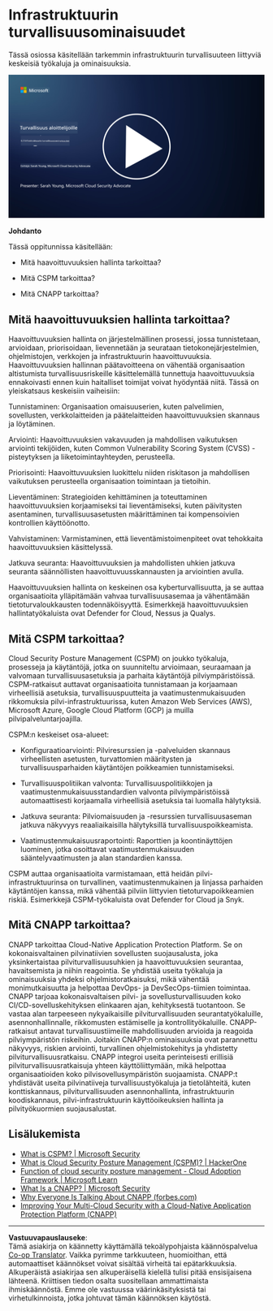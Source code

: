 <!--
CO_OP_TRANSLATOR_METADATA:
{
  "original_hash": "7d79ba0e7668b3bdae1fba7aa047f6c0",
  "translation_date": "2025-09-03T20:52:52+00:00",
  "source_file": "6.2 Infrastructure security capabilities.md",
  "language_code": "fi"
}
-->
# Infrastruktuurin turvallisuusominaisuudet

Tässä osiossa käsitellään tarkemmin infrastruktuurin turvallisuuteen liittyviä keskeisiä työkaluja ja ominaisuuksia.

[![Katso video](../../translated_images/6-2_placeholder.f7538e1d434bd1ef305625337af1f71c49c86582d6f2d5dbc0d349cae2086e01.fi.png)](https://learn-video.azurefd.net/vod/player?id=cc87bbae-0fea-4899-9f09-868724719b96)

**Johdanto**

Tässä oppitunnissa käsitellään:

- Mitä haavoittuvuuksien hallinta tarkoittaa?

- Mitä CSPM tarkoittaa?

- Mitä CNAPP tarkoittaa?

## Mitä haavoittuvuuksien hallinta tarkoittaa?

Haavoittuvuuksien hallinta on järjestelmällinen prosessi, jossa tunnistetaan, arvioidaan, priorisoidaan, lievennetään ja seurataan tietokonejärjestelmien, ohjelmistojen, verkkojen ja infrastruktuurin haavoittuvuuksia. Haavoittuvuuksien hallinnan päätavoitteena on vähentää organisaation altistumista turvallisuusriskeille käsittelemällä tunnettuja haavoittuvuuksia ennakoivasti ennen kuin haitalliset toimijat voivat hyödyntää niitä. Tässä on yleiskatsaus keskeisiin vaiheisiin:

Tunnistaminen: Organisaation omaisuuserien, kuten palvelimien, sovellusten, verkkolaitteiden ja päätelaitteiden haavoittuvuuksien skannaus ja löytäminen.

Arviointi: Haavoittuvuuksien vakavuuden ja mahdollisen vaikutuksen arviointi tekijöiden, kuten Common Vulnerability Scoring System (CVSS) -pisteytyksen ja liiketoimintayhteyden, perusteella.

Priorisointi: Haavoittuvuuksien luokittelu niiden riskitason ja mahdollisen vaikutuksen perusteella organisaation toimintaan ja tietoihin.

Lieventäminen: Strategioiden kehittäminen ja toteuttaminen haavoittuvuuksien korjaamiseksi tai lieventämiseksi, kuten päivitysten asentaminen, turvallisuusasetusten määrittäminen tai kompensoivien kontrollien käyttöönotto.

Vahvistaminen: Varmistaminen, että lieventämistoimenpiteet ovat tehokkaita haavoittuvuuksien käsittelyssä.

Jatkuva seuranta: Haavoittuvuuksien ja mahdollisten uhkien jatkuva seuranta säännöllisten haavoittuvuusskannausten ja arviointien avulla.

Haavoittuvuuksien hallinta on keskeinen osa kyberturvallisuutta, ja se auttaa organisaatioita ylläpitämään vahvaa turvallisuusasemaa ja vähentämään tietoturvaloukkausten todennäköisyyttä. Esimerkkejä haavoittuvuuksien hallintatyökaluista ovat Defender for Cloud, Nessus ja Qualys.

## Mitä CSPM tarkoittaa?

Cloud Security Posture Management (CSPM) on joukko työkaluja, prosesseja ja käytäntöjä, jotka on suunniteltu arvioimaan, seuraamaan ja valvomaan turvallisuusasetuksia ja parhaita käytäntöjä pilviympäristöissä. CSPM-ratkaisut auttavat organisaatioita tunnistamaan ja korjaamaan virheellisiä asetuksia, turvallisuuspuutteita ja vaatimustenmukaisuuden rikkomuksia pilvi-infrastruktuurissa, kuten Amazon Web Services (AWS), Microsoft Azure, Google Cloud Platform (GCP) ja muilla pilvipalveluntarjoajilla.

CSPM:n keskeiset osa-alueet:

- Konfiguraatioarviointi: Pilviresurssien ja -palveluiden skannaus virheellisten asetusten, turvattomien määritysten ja turvallisuusparhaiden käytäntöjen poikkeamien tunnistamiseksi.

- Turvallisuuspolitiikan valvonta: Turvallisuuspolitiikkojen ja vaatimustenmukaisuusstandardien valvonta pilviympäristöissä automaattisesti korjaamalla virheellisiä asetuksia tai luomalla hälytyksiä.

- Jatkuva seuranta: Pilviomaisuuden ja -resurssien turvallisuusaseman jatkuva näkyvyys reaaliaikaisilla hälytyksillä turvallisuuspoikkeamista.

- Vaatimustenmukaisuusraportointi: Raporttien ja koontinäyttöjen luominen, jotka osoittavat vaatimustenmukaisuuden sääntelyvaatimusten ja alan standardien kanssa.

CSPM auttaa organisaatioita varmistamaan, että heidän pilvi-infrastruktuurinsa on turvallinen, vaatimustenmukainen ja linjassa parhaiden käytäntöjen kanssa, mikä vähentää pilviin liittyvien tietoturvapoikkeamien riskiä. Esimerkkejä CSPM-työkaluista ovat Defender for Cloud ja Snyk.

## Mitä CNAPP tarkoittaa?

CNAPP tarkoittaa Cloud-Native Application Protection Platform. Se on kokonaisvaltainen pilvinatiivien sovellusten suojausalusta, joka yksinkertaistaa pilviturvallisuusuhkien ja haavoittuvuuksien seurantaa, havaitsemista ja niihin reagointia. Se yhdistää useita työkaluja ja ominaisuuksia yhdeksi ohjelmistoratkaisuksi, mikä vähentää monimutkaisuutta ja helpottaa DevOps- ja DevSecOps-tiimien toimintaa. CNAPP tarjoaa kokonaisvaltaisen pilvi- ja sovellusturvallisuuden koko CI/CD-sovelluskehityksen elinkaaren ajan, kehityksestä tuotantoon. Se vastaa alan tarpeeseen nykyaikaisille pilviturvallisuuden seurantatyökaluille, asennonhallinnalle, rikkomusten estämiselle ja kontrollityökaluille. CNAPP-ratkaisut antavat turvallisuustiimeille mahdollisuuden arvioida ja reagoida pilviympäristön riskeihin. Joitakin CNAPP:n ominaisuuksia ovat parannettu näkyvyys, riskien arviointi, turvallinen ohjelmistokehitys ja yhdistetty pilviturvallisuusratkaisu. CNAPP integroi useita perinteisesti erillisiä pilviturvallisuusratkaisuja yhteen käyttöliittymään, mikä helpottaa organisaatioiden koko pilvisovellusympäristön suojaamista. CNAPP:t yhdistävät useita pilvinatiiveja turvallisuustyökaluja ja tietolähteitä, kuten konttiskannaus, pilviturvallisuuden asennonhallinta, infrastruktuurin koodiskannaus, pilvi-infrastruktuurin käyttöoikeuksien hallinta ja pilvityökuormien suojausalustat.

## Lisälukemista
- [What is CSPM? | Microsoft Security](https://www.microsoft.com/security/business/security-101/what-is-cspm?WT.mc_id=academic-96948-sayoung)
- [What is Cloud Security Posture Management (CSPM)? | HackerOne](https://www.hackerone.com/knowledge-center/what-cloud-security-posture-management)
- [Function of cloud security posture management - Cloud Adoption Framework | Microsoft Learn](https://learn.microsoft.com/azure/cloud-adoption-framework/organize/cloud-security-posture-management?WT.mc_id=academic-96948-sayoung)
- [What Is a CNAPP? | Microsoft Security](https://www.microsoft.com/security/business/security-101/what-is-cnapp?WT.mc_id=academic-96948-sayoung)
- [Why Everyone Is Talking About CNAPP (forbes.com)](https://www.forbes.com/sites/forbestechcouncil/2021/12/10/why-everyone-is-talking-about-cnapp/?sh=567275ca1549)
- [Improving Your Multi-Cloud Security with a Cloud-Native Application Protection Platform (CNAPP)](https://www.youtube.com/watch?v=5w42kQ_QjZg&t=212s)

---

**Vastuuvapauslauseke**:  
Tämä asiakirja on käännetty käyttämällä tekoälypohjaista käännöspalvelua [Co-op Translator](https://github.com/Azure/co-op-translator). Vaikka pyrimme tarkkuuteen, huomioithan, että automaattiset käännökset voivat sisältää virheitä tai epätarkkuuksia. Alkuperäistä asiakirjaa sen alkuperäisellä kielellä tulisi pitää ensisijaisena lähteenä. Kriittisen tiedon osalta suositellaan ammattimaista ihmiskäännöstä. Emme ole vastuussa väärinkäsityksistä tai virhetulkinnoista, jotka johtuvat tämän käännöksen käytöstä.